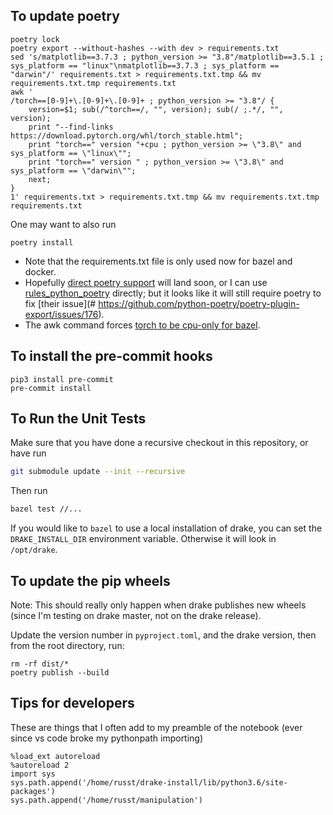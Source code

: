 ## To update poetry
```
poetry lock
poetry export --without-hashes --with dev > requirements.txt
sed 's/matplotlib==3.7.3 ; python_version >= "3.8"/matplotlib==3.5.1 ; sys_platform == "linux"\nmatplotlib==3.7.3 ; sys_platform == "darwin"/' requirements.txt > requirements.txt.tmp && mv requirements.txt.tmp requirements.txt
awk '
/torch==[0-9]+\.[0-9]+\.[0-9]+ ; python_version >= "3.8"/ {
    version=$1; sub(/^torch==/, "", version); sub(/ ;.*/, "", version);
    print "--find-links https://download.pytorch.org/whl/torch_stable.html";
    print "torch==" version "+cpu ; python_version >= \"3.8\" and sys_platform == \"linux\"";
    print "torch==" version " ; python_version >= \"3.8\" and sys_platform == \"darwin\"";
    next;
}
1' requirements.txt > requirements.txt.tmp && mv requirements.txt.tmp requirements.txt
```
One may want to also run
```
poetry install
```
- Note that the requirements.txt file is only used now for bazel and docker.
- Hopefully [direct poetry
support](https://github.com/bazelbuild/rules_python/issues/340) will land soon, or I can use [rules_python_poetry](https://github.com/AndrewGuenther/rules_python_poetry) directly; but it looks like it will still require poetry to fix [their issue](# https://github.com/python-poetry/poetry-plugin-export/issues/176).
- The awk command forces [torch to be cpu-only for bazel](https://drakedevelopers.slack.com/archives/C2PMBJVAN/p1697855405335329).

## To install the pre-commit hooks

```
pip3 install pre-commit
pre-commit install
```

## To Run the Unit Tests

Make sure that you have done a recursive checkout in this repository, or have run

```bash
git submodule update --init --recursive
```
Then run
```bash
bazel test //...
```

If you would like to `bazel` to use a local installation of drake, you can set
the `DRAKE_INSTALL_DIR` environment variable. Otherwise it will look in
`/opt/drake`.


## To update the pip wheels

Note: This should really only happen when drake publishes new wheels (since I'm
testing on drake master, not on the drake release).

Update the version number in `pyproject.toml`, and the drake version, then from
the root directory, run:
```
rm -rf dist/*
poetry publish --build
```

## Tips for developers

These are things that I often add to my preamble of the notebook (ever since vs code broke my pythonpath importing)
```
%load_ext autoreload
%autoreload 2
import sys
sys.path.append('/home/russt/drake-install/lib/python3.6/site-packages')
sys.path.append('/home/russt/manipulation')
```
